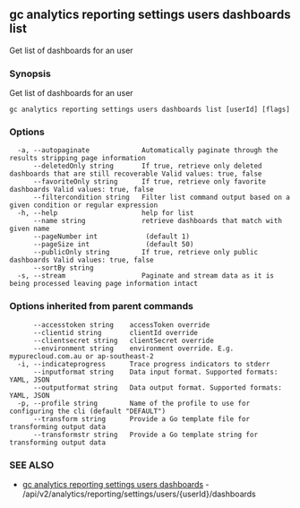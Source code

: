## gc analytics reporting settings users dashboards list

Get list of dashboards for an user

### Synopsis

Get list of dashboards for an user

```
gc analytics reporting settings users dashboards list [userId] [flags]
```

### Options

```
  -a, --autopaginate             Automatically paginate through the results stripping page information
      --deletedOnly string       If true, retrieve only deleted dashboards that are still recoverable Valid values: true, false
      --favoriteOnly string      If true, retrieve only favorite dashboards Valid values: true, false
      --filtercondition string   Filter list command output based on a given condition or regular expression
  -h, --help                     help for list
      --name string              retrieve dashboards that match with given name
      --pageNumber int            (default 1)
      --pageSize int              (default 50)
      --publicOnly string        If true, retrieve only public dashboards Valid values: true, false
      --sortBy string            
  -s, --stream                   Paginate and stream data as it is being processed leaving page information intact
```

### Options inherited from parent commands

```
      --accesstoken string    accessToken override
      --clientid string       clientId override
      --clientsecret string   clientSecret override
      --environment string    environment override. E.g. mypurecloud.com.au or ap-southeast-2
  -i, --indicateprogress      Trace progress indicators to stderr
      --inputformat string    Data input format. Supported formats: YAML, JSON
      --outputformat string   Data output format. Supported formats: YAML, JSON
  -p, --profile string        Name of the profile to use for configuring the cli (default "DEFAULT")
      --transform string      Provide a Go template file for transforming output data
      --transformstr string   Provide a Go template string for transforming output data
```

### SEE ALSO

* [gc analytics reporting settings users dashboards](gc_analytics_reporting_settings_users_dashboards.html)	 - /api/v2/analytics/reporting/settings/users/{userId}/dashboards


